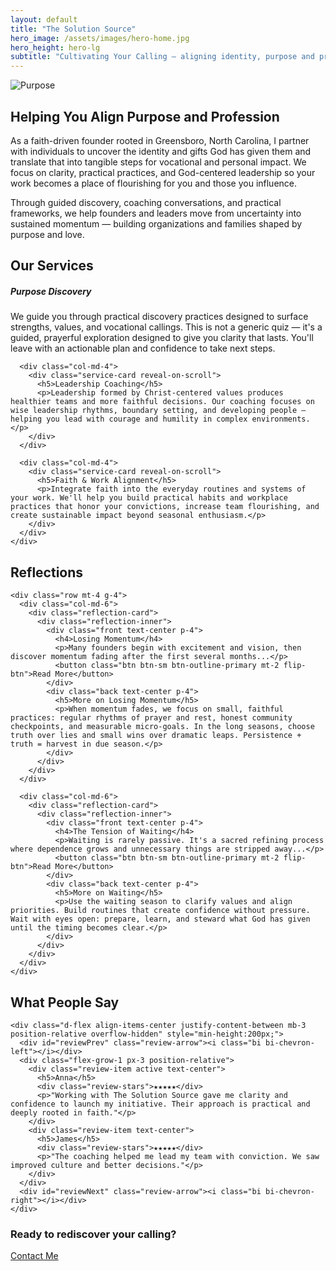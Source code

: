 ```yaml
---
layout: default
title: "The Solution Source"
hero_image: /assets/images/hero-home.jpg
hero_height: hero-lg
subtitle: "Cultivating Your Calling — aligning identity, purpose and profession to bring flourishing to people and communities."
---
```


<section id="intro" class="py-5">
  <div class="container">
    <div class="row align-items-center">
      <div class="col-md-6 mb-4 mb-md-0">
        <img src="{{ '/assets/images/section-bg.jpg' | relative_url }}" alt="Purpose" class="img-fluid rounded">
      </div>
      <div class="col-md-6">
        <h2 class="section-title text-center">Helping You Align Purpose and Profession</h2>
        <p>As a faith-driven founder rooted in Greensboro, North Carolina, I partner with individuals to uncover the identity and gifts God has given them and translate that into tangible steps for vocational and personal impact. We focus on clarity, practical practices, and God-centered leadership so your work becomes a place of flourishing for you and those you influence.</p>
        <p>Through guided discovery, coaching conversations, and practical frameworks, we help founders and leaders move from uncertainty into sustained momentum — building organizations and families shaped by purpose and love.</p>
      </div>
    </div>
  </div>
</section>

<section id="services" class="py-5"
  style="background-image: url('{{ '/assets/images/services-bg.jpg' | relative_url }}');
         background-size: cover; background-position: center;">
  <div class="container text-center">
    <h2 class="section-title text-center">Our Services</h2>
    <div class="row mt-4 g-4">
      <div class="col-md-4">
        <div class="service-card reveal-on-scroll">
          <h5>Purpose Discovery</h5>
          <p>We guide you through practical discovery practices designed to surface strengths, values, and vocational callings. This is not a generic quiz — it's a guided, prayerful exploration designed to give you clarity that lasts. You'll leave with an actionable plan and confidence to take next steps.</p>
        </div>
      </div>

      <div class="col-md-4">
        <div class="service-card reveal-on-scroll">
          <h5>Leadership Coaching</h5>
          <p>Leadership formed by Christ-centered values produces healthier teams and more faithful decisions. Our coaching focuses on wise leadership rhythms, boundary setting, and developing people — helping you lead with courage and humility in complex environments.</p>
        </div>
      </div>

      <div class="col-md-4">
        <div class="service-card reveal-on-scroll">
          <h5>Faith & Work Alignment</h5>
          <p>Integrate faith into the everyday routines and systems of your work. We'll help you build practical habits and workplace practices that honor your convictions, increase team flourishing, and create sustainable impact beyond seasonal enthusiasm.</p>
        </div>
      </div>
    </div>
  </div>
</section>

<section id="reflections" class="py-5"
  style="background-image: url('{{ '/assets/images/reflections-bg.jpg' | relative_url }}');
         background-size: cover; background-position: center;">
  <div class="container">
    <div class="text-center">
      <h2 class="section-title text-center">Reflections</h2>
    </div>

    <div class="row mt-4 g-4">
      <div class="col-md-6">
        <div class="reflection-card">
          <div class="reflection-inner">
            <div class="front text-center p-4">
              <h4>Losing Momentum</h4>
              <p>Many founders begin with excitement and vision, then discover momentum fading after the first several months...</p>
              <button class="btn btn-sm btn-outline-primary mt-2 flip-btn">Read More</button>
            </div>
            <div class="back text-center p-4">
              <h5>More on Losing Momentum</h5>
              <p>When momentum fades, we focus on small, faithful practices: regular rhythms of prayer and rest, honest community checkpoints, and measurable micro-goals. In the long seasons, choose truth over lies and small wins over dramatic leaps. Persistence + truth = harvest in due season.</p>
            </div>
          </div>
        </div>
      </div>

      <div class="col-md-6">
        <div class="reflection-card">
          <div class="reflection-inner">
            <div class="front text-center p-4">
              <h4>The Tension of Waiting</h4>
              <p>Waiting is rarely passive. It's a sacred refining process where dependence grows and unnecessary things are stripped away...</p>
              <button class="btn btn-sm btn-outline-primary mt-2 flip-btn">Read More</button>
            </div>
            <div class="back text-center p-4">
              <h5>More on Waiting</h5>
              <p>Use the waiting season to clarify values and align priorities. Build routines that create confidence without pressure. Wait with eyes open: prepare, learn, and steward what God has given until the timing becomes clear.</p>
            </div>
          </div>
        </div>
      </div>
    </div>
  </div>
</section>

<section id="reviews" class="py-5 text-white"
  style="background-image: url('{{ '/assets/images/reviews-bg.jpg' | relative_url }}');
         background-size: cover; background-position: center;">
  <div class="container">
    <div class="text-center text-white mb-4">
      <h2 class="section-title text-center">What People Say</h2>
    </div>

    <div class="d-flex align-items-center justify-content-between mb-3 position-relative overflow-hidden" style="min-height:200px;">
      <div id="reviewPrev" class="review-arrow"><i class="bi bi-chevron-left"></i></div>
      <div class="flex-grow-1 px-3 position-relative">
        <div class="review-item active text-center">
          <h5>Anna</h5>
          <div class="review-stars">★★★★★</div>
          <p>"Working with The Solution Source gave me clarity and confidence to launch my initiative. Their approach is practical and deeply rooted in faith."</p>
        </div>
        <div class="review-item text-center">
          <h5>James</h5>
          <div class="review-stars">★★★★★</div>
          <p>"The coaching helped me lead my team with conviction. We saw improved culture and better decisions."</p>
        </div>
      </div>
      <div id="reviewNext" class="review-arrow"><i class="bi bi-chevron-right"></i></div>
    </div>
  </div>
</section>

<section id="cta" class="py-5 bg-dark text-light text-center">
  <div class="container">
    <h3>Ready to rediscover your calling?</h3>
    <a href="/contact" class="btn btn-outline-light mt-3">Contact Me</a>
  </div>
</section>
